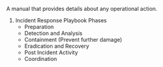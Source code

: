 A manual that provides details about any operational action.
1. Incident Response Playbook Phases
   - Preparation
   - Detection and Analysis
   - Containment (Prevent further damage)
   - Eradication and Recovery
   - Post Incident Activity
   - Coordination